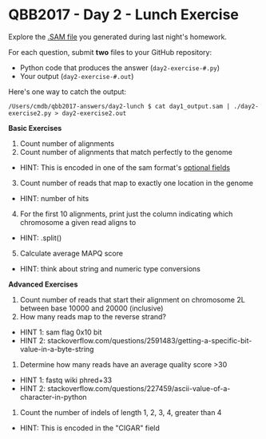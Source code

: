 # QBB2017 - Day 2 - Lunch Exercise

Explore the [.SAM file](https://samtools.github.io/hts-specs/SAMv1.pdf) you generated during last night's homework.

For each question, submit **two** files to your GitHub repository:

- Python code that produces the answer (`day2-exercise-#.py`)
- Your output (`day2-exercise-#.out`)

Here's one way to catch the output:

```shell
/Users/cmdb/qbb2017-answers/day2-lunch $ cat day1_output.sam | ./day2-exercise2.py > day2-exercise2.out
```

**Basic Exercises**

1. Count number of alignments
2. Count number of alignments that match perfectly to the genome
  - HINT: This is encoded in one of the sam format's [optional fields](https://samtools.github.io/hts-specs/SAMtags.pdf)
3. Count number of reads that map to exactly one location in the genome
  - HINT: number of hits
4. For the first 10 alignments, print just the column indicating which chromosome a given read aligns to
  - HINT: .split()
5. Calculate average MAPQ score
  - HINT: think about string and numeric type conversions

**Advanced Exercises**

<!-- 1. Count the number of spliced reads aligning to the forward strand, reverse strand, and how many are unspliced -->
1. Count number of reads that start their alignment on chromosome 2L between base 10000 and 20000 (inclusive)
1. How many reads map to the reverse strand?
  - HINT 1: sam flag 0x10 bit
  - HINT 2: stackoverflow.com/questions/2591483/getting-a-specific-bit-value-in-a-byte-string
1. Determine how many reads have an average quality score >30
  - HINT 1: fastq wiki phred+33
  - HINT 2: stackoverflow.com/questions/227459/ascii-value-of-a-character-in-python
1. Count the number of indels of length 1, 2, 3, 4, greater than 4
  - HINT: This is encoded in the "CIGAR" field
